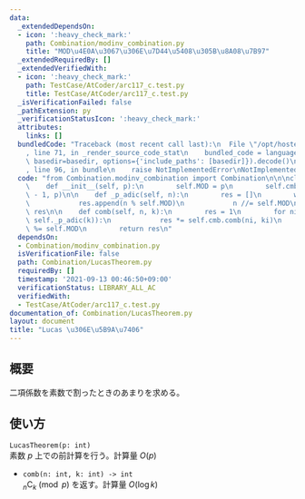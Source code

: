 ```yaml
---
data:
  _extendedDependsOn:
  - icon: ':heavy_check_mark:'
    path: Combination/modinv_combination.py
    title: "MOD\u4E0A\u3067\u306E\u7D44\u5408\u305B\u8A08\u7B97"
  _extendedRequiredBy: []
  _extendedVerifiedWith:
  - icon: ':heavy_check_mark:'
    path: TestCase/AtCoder/arc117_c.test.py
    title: TestCase/AtCoder/arc117_c.test.py
  _isVerificationFailed: false
  _pathExtension: py
  _verificationStatusIcon: ':heavy_check_mark:'
  attributes:
    links: []
  bundledCode: "Traceback (most recent call last):\n  File \"/opt/hostedtoolcache/Python/3.10.2/x64/lib/python3.10/site-packages/onlinejudge_verify/documentation/build.py\"\
    , line 71, in _render_source_code_stat\n    bundled_code = language.bundle(stat.path,\
    \ basedir=basedir, options={'include_paths': [basedir]}).decode()\n  File \"/opt/hostedtoolcache/Python/3.10.2/x64/lib/python3.10/site-packages/onlinejudge_verify/languages/python.py\"\
    , line 96, in bundle\n    raise NotImplementedError\nNotImplementedError\n"
  code: "from Combination.modinv_combination import Combination\n\n\nclass LucasTheorem:\n\
    \    def __init__(self, p):\n        self.MOD = p\n        self.cmb = Combination(p\
    \ - 1, p)\n\n    def _p_adic(self, n):\n        res = []\n        while n > 0:\n\
    \            res.append(n % self.MOD)\n            n //= self.MOD\n        return\
    \ res\n\n    def comb(self, n, k):\n        res = 1\n        for ni, ki in zip(self._p_adic(n),\
    \ self._p_adic(k)):\n            res *= self.cmb.comb(ni, ki)\n            res\
    \ %= self.MOD\n        return res\n"
  dependsOn:
  - Combination/modinv_combination.py
  isVerificationFile: false
  path: Combination/LucasTheorem.py
  requiredBy: []
  timestamp: '2021-09-13 00:46:50+09:00'
  verificationStatus: LIBRARY_ALL_AC
  verifiedWith:
  - TestCase/AtCoder/arc117_c.test.py
documentation_of: Combination/LucasTheorem.py
layout: document
title: "Lucas \u306E\u5B9A\u7406"
---
```

## 概要
二項係数を素数で割ったときのあまりを求める。

## 使い方
`LucasTheorem(p: int)`  
素数 $p$ 上での前計算を行う。計算量 $O(p)$

- `comb(n: int, k: int) -> int`  
${}_n\mathrm{C}_k \pmod{p}$ を返す。計算量 $O(\log k)$
